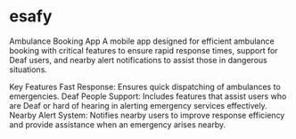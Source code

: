 # esafy

Ambulance Booking App
A mobile app designed for efficient ambulance booking with critical features to ensure rapid response times, support for Deaf users, and nearby alert notifications to assist those in dangerous situations.

Key Features
Fast Response: Ensures quick dispatching of ambulances to emergencies.
Deaf People Support: Includes features that assist users who are Deaf or hard of hearing in alerting emergency services effectively.
Nearby Alert System: Notifies nearby users to improve response efficiency and provide assistance when an emergency arises nearby.